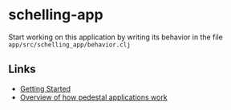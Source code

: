 # schelling-app

Start working on this application by writing its behavior in the file
`app/src/schelling_app/behavior.clj`

## Links

* [Getting Started](https://github.com/pedestal/pedestal/tree/master/app#usage)
* [Overview of how pedestal applications work](http://pedestal.io/documentation/application-overview/)
